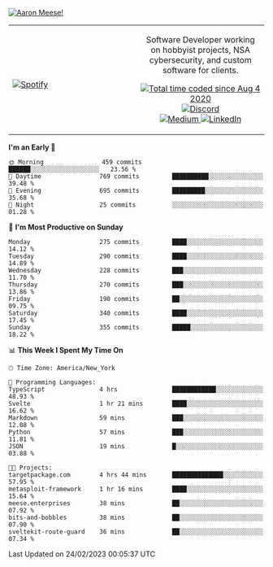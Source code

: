 [![Aaron Meese!](https://user-images.githubusercontent.com/17814535/88975338-a2aabf00-d27f-11ea-963f-8a19608716b4.png)](https://github.com/ajmeese7/readme-ascii "README ASCII")

<!-- Modified from project here: https://github.com/novatorem/novatorem -->
<table width="100%">
  <tr>
  <td width="50%">

&nbsp; <br> [![Spotify](https://ajmeese7.vercel.app/api/spotify)](https://open.spotify.com/user/ajmeese)

  </td>
  <td width="50%">
    <p align="center">
    Software Developer working on hobbyist projects, NSA cybersecurity, and custom software for clients.
    </p>
    <p align="center">
      <a href="https://wakatime.com/@f726891d-3b02-46cd-9b60-e8c59f9e2b14">
        <img src="https://wakatime.com/badge/user/f726891d-3b02-46cd-9b60-e8c59f9e2b14.svg" alt="Total time coded since Aug 4 2020" title="WakaTime" />
      </a>
      <a href="http://link.aaronmeese.com/discord">
        <img src="https://img.shields.io/badge/discord-ajmeese7%234835-369?style=flat-square&logo=discord&logoColor=white&color=purple" alt="Discord" title="Discord">
      </a>
      <br />
      <a href="https://link.aaronmeese.com/medium">
        <img src="https://img.shields.io/badge/medium-ajmeese7-1DB954?style=flat-square&logo=medium&logoColor=white" alt="Medium" title="Medium">
      </a>
      <a href="https://link.aaronmeese.com/linkedin">
        <img src="https://img.shields.io/badge/linkedIn-aaronmeese-1DB954?style=flat-square&logo=linkedin&logoColor=white&color=blue" alt="LinkedIn" title="LinkedIn">
      </a>
    </p>
  </td>

</table>

[//]: <> (The `&nbsp;` is to have Aphelion take up more space)

<!--START_SECTION:waka-->
**I'm an Early 🐤** 

```text
🌞 Morning                459 commits         ██████░░░░░░░░░░░░░░░░░░░   23.56 % 
🌆 Daytime                769 commits         ██████████░░░░░░░░░░░░░░░   39.48 % 
🌃 Evening                695 commits         █████████░░░░░░░░░░░░░░░░   35.68 % 
🌙 Night                  25 commits          ░░░░░░░░░░░░░░░░░░░░░░░░░   01.28 % 
```
📅 **I'm Most Productive on Sunday** 

```text
Monday                   275 commits         ████░░░░░░░░░░░░░░░░░░░░░   14.12 % 
Tuesday                  290 commits         ████░░░░░░░░░░░░░░░░░░░░░   14.89 % 
Wednesday                228 commits         ███░░░░░░░░░░░░░░░░░░░░░░   11.70 % 
Thursday                 270 commits         ███░░░░░░░░░░░░░░░░░░░░░░   13.86 % 
Friday                   190 commits         ██░░░░░░░░░░░░░░░░░░░░░░░   09.75 % 
Saturday                 340 commits         ████░░░░░░░░░░░░░░░░░░░░░   17.45 % 
Sunday                   355 commits         █████░░░░░░░░░░░░░░░░░░░░   18.22 % 
```


📊 **This Week I Spent My Time On** 

```text
🕑︎ Time Zone: America/New_York

💬 Programming Languages: 
TypeScript               4 hrs               ████████████░░░░░░░░░░░░░   48.93 % 
Svelte                   1 hr 21 mins        ████░░░░░░░░░░░░░░░░░░░░░   16.62 % 
Markdown                 59 mins             ███░░░░░░░░░░░░░░░░░░░░░░   12.08 % 
Python                   57 mins             ███░░░░░░░░░░░░░░░░░░░░░░   11.81 % 
JSON                     19 mins             █░░░░░░░░░░░░░░░░░░░░░░░░   03.88 % 

🐱‍💻 Projects: 
targetpackage.com        4 hrs 44 mins       ██████████████░░░░░░░░░░░   57.95 % 
metasploit-framework     1 hr 16 mins        ████░░░░░░░░░░░░░░░░░░░░░   15.64 % 
meese.enterprises        38 mins             ██░░░░░░░░░░░░░░░░░░░░░░░   07.92 % 
bits-and-bobbles         38 mins             ██░░░░░░░░░░░░░░░░░░░░░░░   07.90 % 
sveltekit-route-guard    36 mins             ██░░░░░░░░░░░░░░░░░░░░░░░   07.34 % 
```


 Last Updated on 24/02/2023 00:05:37 UTC
<!--END_SECTION:waka-->
